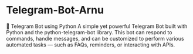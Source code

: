 # Telegram-Bot-Arnu
🤖 Telegram Bot using Python  A simple yet powerful Telegram Bot built with Python and the python-telegram-bot library. This bot can respond to commands, handle messages, and can be customized to perform various automated tasks — such as FAQs, reminders, or interacting with APIs.
